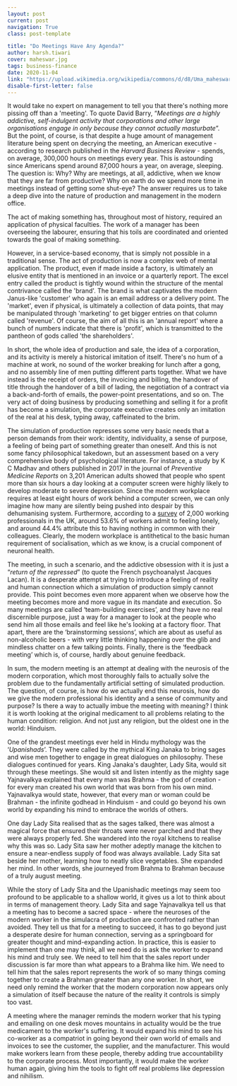 ```yaml
---
layout: post
current: post
navigation: True
class: post-template

title: "Do Meetings Have Any Agenda?"
author: harsh.tiwari
cover: maheswar.jpg
tags: business-finance
date: 2020-11-04
link: "https://upload.wikimedia.org/wikipedia/commons/d/d8/Uma_maheswar.jpg"
disable-first-letter: false
---
```

<p>It would take no expert on management to tell you that there's nothing more pissing off than a 'meeting'. To quote David Barry, “<em >Meetings are a highly addictive, self-indulgent activity that corporations and other large organisations engage in only because they cannot actually masturbate</em>”. But the point, of course, is that despite a huge amount of management literature being spent on decrying the meeting, an American executive - according to research published in the <em >Harvard Business Review </em>- spends, on average, 300,000 hours on meetings every year. This is astounding since Americans spend around 87,000 hours a year, on average, sleeping. The question is: Why? Why are meetings, at all, addictive, when we know that they are far from productive? Why on earth do we spend more time in meetings instead of getting some shut-eye? The answer requires us to take a deep dive into the nature of production and management in the modern office.&nbsp;</p><p>The act of making something has, throughout most of history, required an application of physical faculties. The work of a manager has been overseeing the labourer, ensuring that his toils are coordinated and oriented towards the goal of making something.&nbsp;</p><p>However, in a service-based economy, that is simply not possible in a traditional sense. The act of production is now a complex web of mental application. The product, even if made inside a factory, is ultimately an elusive entity that is mentioned in an invoice or a quarterly report. The excel entry called the product is tightly wound within the structure of the mental contrivance called the 'brand'. The brand is what captivates the modern Janus-like 'customer' who again is an email address or a delivery point. The 'market', even if physical, is ultimately a collection of data points, that may be manipulated through 'marketing' to get bigger entries on that column called 'revenue'. Of course, the aim of all this is an 'annual report' where a bunch of numbers indicate that there is 'profit', which is transmitted to the pantheon of gods called 'the shareholders'.</p><p>In short, the whole idea of production and sale, the idea of a corporation, and its activity is merely a historical imitation of itself. There's no hum of a machine at work, no sound of the worker breaking for lunch after a gong, and no assembly line of men putting different parts together. What we have instead is the receipt of orders, the invoicing and billing, the handover of title through the handover of a bill of lading, the negotiation of a contract via a back-and-forth of emails, the power-point presentations, and so on. The very act of doing business by producing something and selling it for a profit has become a simulation, the corporate executive creates only an imitation of the real at his desk, typing away, caffeinated to the brim.&nbsp;</p><p>The simulation of production represses some very basic needs that a person demands from their work: identity, individuality, a sense of purpose, a feeling of being part of something greater than oneself. And this is not some fancy philosophical takedown, but an assessment based on a very comprehensive body of psychological literature. For instance, a study by K C Madhav and others published in 2017 in the journal of <em >Preventive Medicine Reports</em> on 3,201 American adults showed that people who spent more than six hours a day looking at a computer screen were highly likely to develop moderate to severe depression. Since the modern workplace requires at least eight hours of work behind a computer screen, we can only imagine how many are silently being pushed into despair by this dehumanising system. Furthermore, according to a <a href="https://www.cv-library.co.uk/recruitment-insight/brits-suffer-loneliness-workplace/" rel="noopener noreferrer" target="_blank" >survey</a> of 2,000 working professionals in the UK, around 53.6% of workers admit to feeling lonely, and around 44.4% attribute this to having nothing in common with their colleagues. Clearly, the modern workplace is antithetical to the basic human requirement of socialisation, which as we know, is a crucial component of neuronal health.&nbsp;</p><p>The meeting, in such a scenario, and the addictive obsession with it is just a<em > </em>“<em >return of the repressed</em>” (to quote the French psychoanalyst Jacques Lacan). It is a desperate attempt at trying to introduce a feeling of reality and human connection which a simulation of production simply cannot provide. This point becomes even more apparent when we observe how the meeting becomes more and more vague in its mandate and execution. So many meetings are called ‘team-building exercises’, and they have no real discernible purpose, just a way for a manager to look at the people who send him all those emails and feel like he's looking at a factory floor. That apart, there are the ‘brainstorming sessions’, which are about as useful as non-alcoholic beers - with very little thinking happening over the glib and mindless chatter on a few talking points. Finally, there is the ‘feedback meeting’ which is, of course, hardly about genuine feedback.&nbsp;</p><p>In sum, the modern meeting is an attempt at dealing with the neurosis of the modern corporation, which most thoroughly fails to actually solve the problem due to the fundamentally artificial setting of simulated production. The question, of course, is how do we actually end this neurosis, how do we give the modern professional his identity and a sense of community and purpose? Is there a way to actually imbue the meeting with meaning? I think it is worth looking at the original medicament to all problems relating to the human condition: religion. And not just any religion, but the oldest one in the world: Hinduism.&nbsp;</p><p>One of the grandest meetings ever held in Hindu mythology was the ‘<em >Upanishads</em>’. They were called by the mythical King Janaka to bring sages and wise men together to engage in great dialogues on philosophy. These dialogues continued for years. King Janaka's daughter, Lady Sita, would sit through these meetings. She would sit and listen intently as the mighty sage Yajnavalkya explained that every man was Brahma - the god of creation - for every man created his own world that was born from his own mind. Yajnavalkya would state, however, that every man or woman could be Brahman - the infinite godhead in Hinduism - and could go beyond his own world by expanding his mind to embrace the worlds of others.&nbsp;</p><p>One day Lady Sita realised that as the sages talked, there was almost a magical force that ensured their throats were never parched and that they were always properly fed. She wandered into the royal kitchens to realise why this was so. Lady Sita saw her mother adeptly manage the kitchen to ensure a near-endless supply of food was always available. Lady Sita sat beside her mother, learning how to neatly slice vegetables. She expanded her mind. In other words, she journeyed from Brahma to Brahman because of a truly august meeting.&nbsp;</p><p>While the story of Lady Sita and the Upanishadic meetings may seem too profound to be applicable to a shallow world, it gives us a lot to think about in terms of management theory. Lady Sita and sage Yajnavalkya tell us that a meeting has to become a sacred space - where the neuroses of the modern worker in the simulacra of production are confronted rather than avoided. They tell us that for a meeting to succeed, it has to go beyond just a desperate desire for human connection, serving as a springboard for greater thought and mind-expanding action. In practice, this is easier to implement than one may think, all we need do is ask the worker to expand his mind and truly see. We need to tell him that the sales report under discussion is far more than what appears to a Brahma like him. We need to tell him that the sales report represents the work of so many things coming together to create a Brahman greater than any one worker. In short, we need only remind the worker that the modern corporation now appears only a simulation of itself because the nature of the reality it controls is simply too vast.&nbsp;</p><p>A meeting where the manager reminds the modern worker that his typing and emailing on one desk moves mountains in actuality would be the true medicament to the worker's suffering. It would expand his mind to see his co-worker as a compatriot in going beyond their own world of emails and invoices to see the customer, the supplier, and the manufacturer. This would make workers learn from these people, thereby adding true accountability to the corporate process. Most importantly, it would make the worker human again, giving him the tools to fight off real problems like depression and nihilism.</p>
